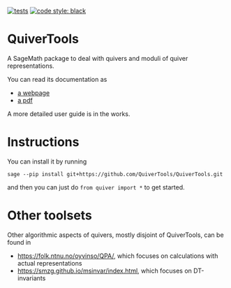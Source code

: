 [![tests](https://github.com/quiver-tools/quiver.tools/actions/workflows/tests.yml/badge.svg)](https://github.com/quiver-tools/quiver.tools/actions)
[![code style: black](https://img.shields.io/badge/code%20style-black-000000.svg)](https://github.com/psf/black)

# QuiverTools

A SageMath package to deal with quivers and moduli of quiver representations.

You can read its documentation as

* [a webpage](https://sage.quiver.tools)
* [a pdf](https://sage.quiver.tools/documentation.pdf)

A more detailed user guide is in the works.

# Instructions

You can install it by running

``sage --pip install git+https://github.com/QuiverTools/QuiverTools.git``

and then you can just do `from quiver import *` to get started.

# Other toolsets

Other algorithmic aspects of quivers, mostly disjoint of QuiverTools, can be found in

* https://folk.ntnu.no/oyvinso/QPA/, which focuses on calculations with actual representations
* https://smzg.github.io/msinvar/index.html, which focuses on DT-invariants

